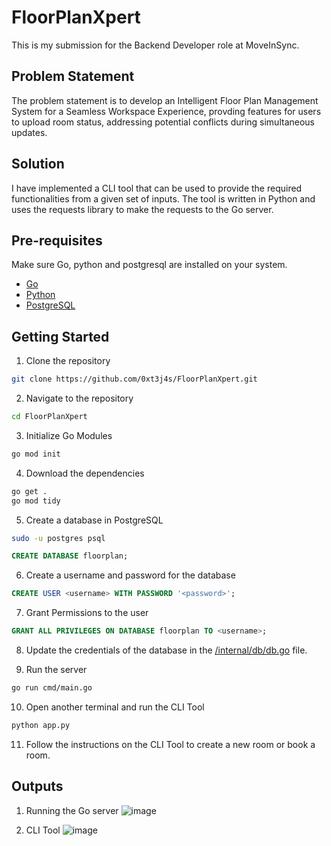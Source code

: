 # FloorPlanXpert

This is my submission for the Backend Developer role at MoveInSync.

## Problem Statement

The problem statement is to develop an Intelligent Floor Plan Management System for a Seamless Workspace Experience, provding features for users to upload room status, addressing potential conflicts during simultaneous updates.

## Solution

I have implemented a CLI tool that can be used to provide the required functionalities from a given set of inputs. The tool is written in Python and uses the requests library to make the requests to the Go server.

## Pre-requisites

Make sure Go, python and postgresql are installed on your system.

- [Go](https://golang.org/doc/install)
- [Python](https://www.python.org/downloads/)
- [PostgreSQL](https://www.postgresql.org/download/)

## Getting Started

1. Clone the repository

```bash
git clone https://github.com/0xt3j4s/FloorPlanXpert.git
```

2. Navigate to the repository

```bash
cd FloorPlanXpert
```

3. Initialize Go Modules

```bash
go mod init
```

4. Download the dependencies

```bash
go get .
go mod tidy
```

5. Create a database in PostgreSQL

```bash
sudo -u postgres psql
```

```sql
CREATE DATABASE floorplan;
```

6. Create a username and password for the database

```sql
CREATE USER <username> WITH PASSWORD '<password>';
```
7. Grant Permissions to the user

```sql
GRANT ALL PRIVILEGES ON DATABASE floorplan TO <username>;
```

<!-- write this file location as a link to the local file in the project directory -->
8. Update the credentials of the database in the [/internal/db/db.go](/internal/db/db.go) file.

9. Run the server

```bash
go run cmd/main.go
```
10. Open another terminal and run the CLI Tool

```bash
python app.py
```

11. Follow the instructions on the CLI Tool to create a new room or book a room.

## Outputs
1. Running the Go server
   ![image](https://github.com/0xt3j4s/FloorPlanXpert/assets/75741089/cb354f5c-3d05-4b8f-afdb-22dd618498c2)

2. CLI Tool
   ![image](https://github.com/0xt3j4s/FloorPlanXpert/assets/75741089/d6b268c8-4cab-47bf-8ce2-a4c9792ea0d1)
